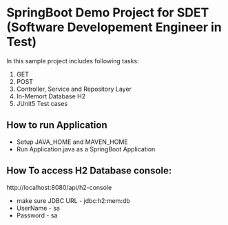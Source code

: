 # SpringBoot Demo Project for SDET (Software Developement Engineer in Test)
In this sample project includes following tasks:
1. GET
2. POST
3. Controller, Service and Repository Layer
4. In-Memort Database H2
5. JUnit5 Test cases

## How to run Application
- Setup JAVA_HOME and MAVEN_HOME
- Run Application.java as a SpringBoot Application

## How To access H2 Database console:

http://localhost:8080/api/h2-console
* make sure JDBC URL - jdbc:h2:mem:db
* UserName - sa
* Password - sa


